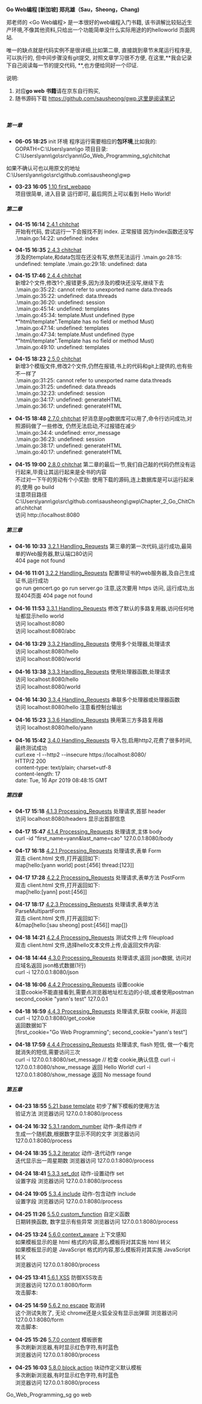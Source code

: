 **Go Web编程
[新加坡] 郑兆雄（Sau，Sheong，Chang)**

郑老师的 <Go Web编程> 是一本很好的web编程入门书籍,
该书讲解比较贴近生产环境,不像其他资料,只给出一个功能简单没什么实际用途的的helloworld 页面网站.

唯一的缺点就是代码实例不是很详细,比如第二章, 直接跳到章节末尾运行程序是,可以执行的, 但中间步骤没有git提交, 
对照文章学习很不方便, 在这里,**我会记录下自己阅读每一节的提交代码, **,也方便给同好一个印证.

说明:
1. 对应**go web 书籍**请在京东自行购买,
2. 随书源码下载 https://github.com/sausheong/gwp,这里是阅读笔记

<br>

##### 第一章

* **06-05 18:25** init 环境 
程序运行需要相应的**包环境**,比如我的:
GOPATH=C:\Users\yann\go
项目目录:
C:\Users\yann\go\src\yann\Go_Web_Programming_sg\chitchat

 如果不确认可也以用原文的地址
C:\Users\yann\go\src\github.com\sausheong\gwp

* **03-23 16:05**   [1.10 first_webapp](https://github.com/lluxury/Go_Web_Programming_sg/tree/d773bdfec4731991fdfdcb6fda12ce83f918074a)    
项目很简单, 进入目录 运行即可, 最后网页上可以看到 Hello World!

##### 第二章

* **04-15 16:14**    [2.4.1 chitchat](https://github.com/lluxury/Go_Web_Programming_sg/tree/e3d7c7b74848f219469a6090f813ff1008578fc7)   
开始有代码, 尝试运行一下会报找不到 index.  正常报错 因为index函数还没写 <br>
.\main.go:14:22: undefined: index

* **04-15 16:35**    [2.4.3 chitchat](https://github.com/lluxury/Go_Web_Programming_sg/tree/5a309c58865ba96e380700cf8734492e32d488df)   
涉及的template,和data包现在还没有写,依然无法运行 
.\main.go:28:15: undefined: template
.\main.go:29:18: undefined: data

* **04-15 17:46**    [2.4.4 chitchat](https://github.com/lluxury/Go_Web_Programming_sg/tree/88d14ba2a50d3ff43a0d6e970d80dc3efb2f642f)  
新增2个文件,修改1个,报错更多,因为涉及的模块还没写,继续下去
.\main.go:35:22: cannot refer to unexported name data.threads<br>
.\main.go:35:22: undefined: data.threads<br>
.\main.go:36:20: undefined: session<br>
.\main.go:45:14: undefined: templates<br>
.\main.go:45:34: template.Must undefined (type *"html/template".Template has no field or method Must)<br>
.\main.go:47:14: undefined: templates<br>
.\main.go:47:34: template.Must undefined (type *"html/template".Template has no field or method Must)<br>
.\main.go:49:10: undefined: templates<br>

* **04-15 18:23**   [2.5.0 chitchat](https://github.com/lluxury/Go_Web_Programming_sg/tree/2e973e3ed446a73b779407f41eedf2506ad0c33b)  
新增3个模版文件,修改2个文件,仍然在报错,书上的代码和git上提供的,也有些不一样了<br>
.\main.go:31:25: cannot refer to unexported name data.threads<br>
.\main.go:31:25: undefined: data.threads<br>
.\main.go:32:23: undefined: session<br>
.\main.go:34:17: undefined: generateHTML<br>
.\main.go:36:17: undefined: generateHTML<br>

* **04-15 18:48**   [2.7.0 chitchat](https://github.com/lluxury/Go_Web_Programming_sg/tree/7ba3836bf43735736ce440f0ce0e418e4a909d51) 
好消息是pg数据库可以用了,命令行访问成功,对照源码做了一些修改, 仍然无法启动,不过报错在减少<br>
.\main.go:34:4: undefined: error_message<br>
.\main.go:36:23: undefined: session<br>
.\main.go:38:17: undefined: generateHTML<br>
.\main.go:40:17: undefined: generateHTML<br>

* **04-15 19:00**    [2.8.0 chitchat](https://github.com/lluxury/Go_Web_Programming_sg/tree/d14bd9c140242d4cd945ea00ba96f2f4ff9d5289) 
第二章的最后一节,我们自己敲的代码仍然没有运行起来,毕竟让其运行起来是全书的内容<br>
不过对一下午的劳动有个小奖励: 使用下载的源码,连上数据库是可以运行起来的,使用 go build<br>
注意项目路径
C:\Users\yann\go\src\github.com\sausheong\gwp\Chapter_2_Go_ChitChat\chitchat<br>
访问 http://localhost:8080

##### 第三章

* **04-16 10:33**    [3.2.1 Handling_Requests](https://github.com/lluxury/Go_Web_Programming_sg/tree/092d31cca82cdf816a5eb9befe00ec583afe5855) 
第三章的第一次代码,运行成功,最简单的Web服务器,默认端口80访问 <br>
404 page not found

* **04-16 11:01**    [3.2.2 Handling_Requests](https://github.com/lluxury/Go_Web_Programming_sg/tree/0eb335d15b216ea304c6de0379b13b9984376411) 
配置带证书的web服务器,及自己生成证书,运行成功 <br>
go run gencert.go
go run server.go
注意,这次要用 https 访问, 运行成功,出现404页面
404 page not found

* **04-16 11:53**    [3.3.1 Handling_Requests](https://github.com/lluxury/Go_Web_Programming_sg/tree/d2ec468b23cf3af107f2d335d454e2215d46293a) 
修改了默认的多路复用器,访问任何地址都显示hello world<br>
访问 localhost:8080 <br>
访问 localhost:8080/abc<br>

* **04-16 13:29**    [3.3.2 Handling_Requests](https://github.com/lluxury/Go_Web_Programming_sg/tree/5d060a9398b3a45a5b1d3358fb7033852630a0cf) 
使用多个处理器,处理请求<br>
访问 localhost:8080/hello<br>
访问 localhost:8080/world<br>

* **04-16 13:38**    [3.3.3 Handling_Requests](https://github.com/lluxury/Go_Web_Programming_sg/tree/68b24a2c1a4181982eec728c35dc72740a3c7ba9) 
使用处理器函数,处理请求<br>
访问 localhost:8080/hello<br>
访问 localhost:8080/world<br>

* **04-16 14:30**    [3.3.4 Handling_Requests](https://github.com/lluxury/Go_Web_Programming_sg/tree/1933e0b139cacd8b58217ea8be63fb35d51c86c0) 
串联多个处理器或处理器函数 <br>
访问 localhost:8080/hello
注意看控制台输出

* **04-16 15:23**    [3.3.6 Handling_Requests](https://github.com/lluxury/Go_Web_Programming_sg/tree/8d5cf7ca1c57f944d51c17ca7935e38250973c82) 
换用第三方多路复用器 <br>
访问 localhost:8080/hello/yann

* **04-16 15:42**    [3.4.0 Handling_Requests](https://github.com/lluxury/Go_Web_Programming_sg/tree/ff309baa47063a1db1a1422e550ec7ee2b7df0da) 
导入包,启用http2,花费了很多时间,最终测试成功 <br> 
curl.exe -I --http2 --insecure https://localhost:8080/   <br>
HTTP/2 200 <br>
content-type: text/plain; charset=utf-8 <br>
content-length: 17 <br>
date: Tue, 16 Apr 2019 08:48:15 GMT  <br>

##### 第四章

* **04-17 15:18**    [4.1.3 Processing_Requests](https://github.com/lluxury/Go_Web_Programming_sg/tree/fad48c90cff435687b07584e31d8b2c7ca7c2cdb) 
处理请求,首部 header <br>
访问 localhost:8080/headers  显示出首部信息

* **04-17 15:47**    [4.1.4 Processing_Requests](https://github.com/lluxury/Go_Web_Programming_sg/tree/b3b3c005b1f3704ec98ae9be9c7b1a7d22b4c3c8) 
处理请求,主体 body<br>
curl -id "first_name=yann&last_name=cao" 127.0.0.1:8080/body

* **04-17 16:18**    [4.2.1 Processing_Requests](https://github.com/lluxury/Go_Web_Programming_sg/tree/a24cfc34b7e774da4f0c6fa1596ec54a5865b55c) 
处理请求,表单 Form <br>
双击 client.html 文件,打开返回如下: <br>
map[hello:[yann world] post:[456] thread:[123]]

* **04-17 17:28**    [4.2.2 Processing_Requests](https://github.com/lluxury/Go_Web_Programming_sg/tree/de4fef50f1018225f7e5d1815341c1b7a4ef4b3a) 
处理请求,表单方法 PostForm <br>
双击 client.html 文件,打开返回如下: <br>
map[hello:[yann] post:[456]]

* **04-17 18:17**    [4.2.3 Processing_Requests](https://github.com/lluxury/Go_Web_Programming_sg/tree/10306b54baa32386774affc1b083d57b8e21efad) 
处理请求,表单方法 ParseMultipartForm <br>
双击 client.html 文件,打开返回如下: <br>
&{map[hello:[sau sheong] post:[456]] map[]}  <br>

* **04-18 14:21**    [4.2.4 Processing_Requests](https://github.com/lluxury/Go_Web_Programming_sg/tree/79be6c022ad01dabfb0a0d70a03bbce3bd894c50) 
测试文件上传 fileupload <br>
双击 client.html 文件,选择hello文本文件上传,会返回文件内容: <br>

* **04-18 14:44**    [4.3.0 Processing_Requests](https://github.com/lluxury/Go_Web_Programming_sg/tree/743bec984504d192bdbc61e9523283212c0c7f1b) 
处理请求,返回 json数据, 访问对应域名返回 json格式数据(1行) <br>
curl -i 127.0.0.1:8080/json <br>

* **04-18 16:06**    [4.4.2 Processing_Requests](https://github.com/lluxury/Go_Web_Programming_sg/tree/bab255dbc3e6b7db97a65dee835e2088c0f6f07b) 
设置cookie <br>
注意cookie不能直接看到,需要点浏览器地址栏左边的小锁,或者使用postman <br>
second_cookie "yann's test" 127.0.0.1

* **04-18 16:59**    [4.4.3 Processing_Requests](https://github.com/lluxury/Go_Web_Programming_sg/tree/47f952586b36a494536f17e70585532cd110695e) 
处理请求,获取 cookie, 并返回  <br>
curl -i 127.0.0.1:8080/get_cookie <br>
返回数据如下 <br>
[first_cookie="Go Web Programming"; second_cookie="yann's test"]

* **04-18 17:59**    [4.4.4 Processing_Requests](https://github.com/lluxury/Go_Web_Programming_sg/tree/84d0b1929aa2fa3eefdda66a5d93c23dde6b3463) 
处理请求, flash 短信, 做一个看完就消失的短信,需要访问三次 <br>
curl -i 127.0.0.1:8080/set_message
    // 检查 cookie,确认信息
curl -i 127.0.0.1:8080/show_message
返回 Hello World!
curl -i 127.0.0.1:8080/show_message
返回 No message found

##### 第五章

* **04-23 18:55**    [5.21 base template](https://github.com/lluxury/Go_Web_Programming_sg/tree/0efa72d62b3752589d145020ad6961a652141ec1) 
初步了解下模板的使用方法 <br>
验证方法
浏览器访问 127.0.0.1:8080/process <br>

* **04-24 16:32**    [5.3.1 random_number](https://github.com/lluxury/Go_Web_Programming_sg/tree/07a00a22eb583eed485c7381261f3d2cf8ca98b6) 
动作-条件动作 if <br>
生成一个随机数,根据数字显示不同的文字
浏览器访问 127.0.0.1:8080/process <br>

* **04-24 18:35**    [5.3.2 iterator](https://github.com/lluxury/Go_Web_Programming_sg/tree/675a0d0a52f897e97dbe47821a4cd2cd1c146fc9) 
动作-迭代动作 range <br>
迭代显示出一周星期数
浏览器访问 127.0.0.1:8080/process <br>

* **04-24 18:41**    [5.3.3 set_dot](https://github.com/lluxury/Go_Web_Programming_sg/tree/9d2455292ee8bb1966f063e1e50a9d229ad1d525) 
动作-设置动作 set <br>
设置字段
浏览器访问 127.0.0.1:8080/process <br>

* **04-24 19:05**    [5.3.4 include](https://github.com/lluxury/Go_Web_Programming_sg/tree/4ca806291d860e905c404555c28f9d7344363290) 
动作-包含动作 include <br>
设置字段
浏览器访问 127.0.0.1:8080/process <br>

* **04-25 11:26**    [5.5.0 custom_function](https://github.com/lluxury/Go_Web_Programming_sg/tree/0e6af82dc54e3d37e0ad30e8f7c0e83f9f2f6ae5) 
自定义函数 <br>
日期转换函数, 数字显示有些异常
浏览器访问 127.0.0.1:8080/process <br>

* **04-25 13:24**    [5.6.0 context_aware](https://github.com/lluxury/Go_Web_Programming_sg/tree/6aeb448bf129af8c707286a935d50280a1c3b5b4) 
上下文感知 <br>
如果模板显示的是 html 格式的内容,那么模板将对其实施 html 转义<br>
如果模板显示的是 JavaScript 格式的内容,那么模板将对其实施 JavaScript 转义<br>
浏览器访问 127.0.0.1:8080/process <br>

* **04-25 13:41**    [5.6.1 XSS](https://github.com/lluxury/Go_Web_Programming_sg/tree/7419a6f7c239c24ffcbeaf3451b35b06b454ca56) 
防御XSS攻击 <br>
浏览器访问 127.0.0.1:8080/form <br>
攻击脚本:
<script>alert('Pwnd!');</script>

* **04-25 14:59**    [5.6.2 no escape](https://github.com/lluxury/Go_Web_Programming_sg/tree/eee872edcb96aa75b7e34970591c779616519c3b) 
取消转 <br>
这个测试失败了, 无论 chrome还是火狐全没有显示出弹窗
浏览器访问 127.0.0.1:8080/form <br>
攻击脚本:
<script>alert('Pwnd!');</script>

* **04-25 15:26**    [5.7.0 content](https://github.com/lluxury/Go_Web_Programming_sg/tree/e4d721c019fcc37b888194d3a5fe1ccbe0671f0f) 
模板嵌套 <br>
多次刷新浏览器,有时显示红色字符,有时蓝色<br>
浏览器访问 127.0.0.1:8080/process <br>

* **04-25 16:03**    [5.8.0 block action](https://github.com/lluxury/Go_Web_Programming_sg/tree/a0d5fff02f2cba021e335b332b97e7b09436f2ef) 
块动作定义默认模板 <br>
多次刷新浏览器,有时显示红色字符,有时蓝色<br>
浏览器访问 127.0.0.1:8080/process <br>


Go_Web_Programming_sg go web 
